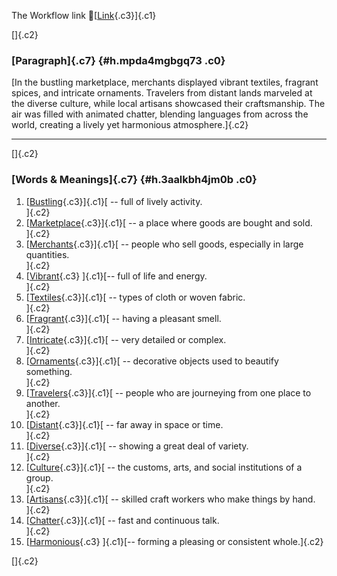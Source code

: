 The Workflow link
👏[[Link](https://www.google.com/url?q=http://www.google.com&sa=D&source=editors&ust=1760884089784272&usg=AOvVaw2I7b8-Wf2WlV9-ssaBAXTh){.c3}]{.c1}

[]{.c2}

### [Paragraph]{.c7} {#h.mpda4mgbgq73 .c0}

[In the bustling marketplace, merchants displayed vibrant textiles,
fragrant spices, and intricate ornaments. Travelers from distant lands
marveled at the diverse culture, while local artisans showcased their
craftsmanship. The air was filled with animated chatter, blending
languages from across the world, creating a lively yet harmonious
atmosphere.]{.c2}

------------------------------------------------------------------------

[]{.c2}

### [Words & Meanings]{.c7} {#h.3aalkbh4jm0b .c0}

1.  [[Bustling](https://www.google.com/url?q=http://www.google.com&sa=D&source=editors&ust=1760884089785195&usg=AOvVaw2km7Yd6itamF3LPAqstb_v){.c3}]{.c1}[ --
    full of lively activity.\
    ]{.c2}
2.  [[Marketplace](https://www.google.com/url?q=http://www.google.com&sa=D&source=editors&ust=1760884089785426&usg=AOvVaw3usy5RijexDkvj0FHZEZmy){.c3}]{.c1}[ --
    a place where goods are bought and sold.\
    ]{.c2}
3.  [[Merchants](https://www.google.com/url?q=http://www.google.com&sa=D&source=editors&ust=1760884089785588&usg=AOvVaw2FOE1_SBLXN_9ru6s2S2HH){.c3}]{.c1}[ --
    people who sell goods, especially in large quantities.\
    ]{.c2}
4.  [[Vibrant](https://www.google.com/url?q=http://www.google.com&sa=D&source=editors&ust=1760884089785747&usg=AOvVaw0Q95yzQYbch0lIpgJAX-wr){.c3}
    ]{.c1}[-- full of life and energy.\
    ]{.c2}
5.  [[Textiles](https://www.google.com/url?q=http://www.google.com&sa=D&source=editors&ust=1760884089785887&usg=AOvVaw0HB7HDEYXtKhvHu-aLy_TL){.c3}]{.c1}[ --
    types of cloth or woven fabric.\
    ]{.c2}
6.  [[Fragrant](https://www.google.com/url?q=http://www.google.com&sa=D&source=editors&ust=1760884089786018&usg=AOvVaw0t-s4thIji8EI7ERhj2FN0){.c3}]{.c1}[ --
    having a pleasant smell.\
    ]{.c2}
7.  [[Intricate](https://www.google.com/url?q=http://www.google.com&sa=D&source=editors&ust=1760884089786175&usg=AOvVaw0k1l7S3ECpPBRRfLFop7tW){.c3}]{.c1}[ --
    very detailed or complex.\
    ]{.c2}
8.  [[Ornaments](https://www.google.com/url?q=http://www.google.com&sa=D&source=editors&ust=1760884089786314&usg=AOvVaw0WlqwU-TNPzWcpup9OYyIE){.c3}]{.c1}[ --
    decorative objects used to beautify something.\
    ]{.c2}
9.  [[Travelers](https://www.google.com/url?q=http://www.google.com&sa=D&source=editors&ust=1760884089786465&usg=AOvVaw2_2xLSuZ0ROxvpaA-Mc_Dm){.c3}]{.c1}[ --
    people who are journeying from one place to another.\
    ]{.c2}
10. [[Distant](https://www.google.com/url?q=http://www.google.com&sa=D&source=editors&ust=1760884089786609&usg=AOvVaw1tE0QLAxeRGUbpunC1LFE_){.c3}]{.c1}[ --
    far away in space or time.\
    ]{.c2}
11. [[Diverse](https://www.google.com/url?q=http://www.google.com&sa=D&source=editors&ust=1760884089786743&usg=AOvVaw2zWzTkZbG-LFd0b6FL_XCE){.c3}]{.c1}[ --
    showing a great deal of variety.\
    ]{.c2}
12. [[Culture](https://www.google.com/url?q=http://www.google.com&sa=D&source=editors&ust=1760884089786937&usg=AOvVaw2PCfg_hc-GY6j780vY7rOr){.c3}]{.c1}[ --
    the customs, arts, and social institutions of a group.\
    ]{.c2}
13. [[Artisans](https://www.google.com/url?q=http://www.google.com&sa=D&source=editors&ust=1760884089787235&usg=AOvVaw1cdvyOnOv-y_OEyhke5ZR8){.c3}]{.c1}[ --
    skilled craft workers who make things by hand.\
    ]{.c2}
14. [[Chatter](https://www.google.com/url?q=http://www.google.com&sa=D&source=editors&ust=1760884089787534&usg=AOvVaw0aTl9R5NklqdKu5vkOjfQL){.c3}]{.c1}[ --
    fast and continuous talk.\
    ]{.c2}
15. [[Harmonious](https://www.google.com/url?q=http://www.google.com&sa=D&source=editors&ust=1760884089787710&usg=AOvVaw2VFw0zyUJ-Q6mUVg4JQzYz){.c3}
    ]{.c1}[-- forming a pleasing or consistent whole.]{.c2}

[]{.c2}
